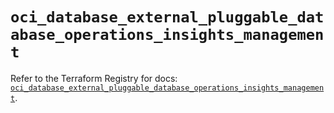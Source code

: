 # `oci_database_external_pluggable_database_operations_insights_management`

Refer to the Terraform Registry for docs: [`oci_database_external_pluggable_database_operations_insights_management`](https://registry.terraform.io/providers/oracle/oci/7.19.0/docs/resources/database_external_pluggable_database_operations_insights_management).

